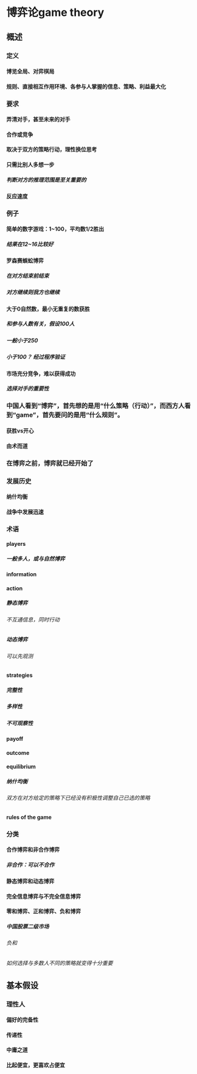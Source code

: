 #  博弈论game theory
##  概述
###  定义
####  博览全局、对弈棋局
####  规则、直接相互作用环境、各参与人掌握的信息、策略、利益最大化
###  要求
####  弄清对手，甚至未来的对手
####  合作或竞争
####  取决于双方的策略行动，理性换位思考
####  只需比别人多想一步
#####  判断对方的推理范围是至关重要的
####  反应速度
###  例子
####  简单的数字游戏：1~100，平均数1/2胜出
#####  结果在12~16比较好
####  罗森赛蜈蚣博弈
#####  在对方结束前结束
#####  对方继续则我方也继续
####  大于0自然数，最小无重复的数获胜
#####  和参与人数有关，假设100人
#####  一般小于250
#####  小于100？  经过程序验证
####  市场充分竞争，难以获得成功
#####  选择对手的重要性
###  中国人看到“博弈”，首先想的是用“什么策略（行动）”，而西方人看到“game”，首先要问的是用“什么规则”。
####  获胜vs开心
####  由术而道
###  在博弈之前，博弈就已经开始了
###  发展历史
####  纳什均衡
####  战争中发展迅速
###  术语
####  players
#####  一般多人，或与自然博弈
####  information
####  action
#####  静态博弈
######  不互通信息，同时行动
#####  动态博弈
######  可以先观测
####  strategies
#####  完整性
#####  多样性
#####  不可观察性
####  payoff
####  outcome
####  equilibrium
#####  纳什均衡
######  双方在对方给定的策略下已经没有积极性调整自己已选的策略
####  rules of the game
###  分类
####  合作博弈和非合作博弈
#####  非合作：可以不合作
####  静态博弈和动态博弈
####  完全信息博弈与不完全信息博弈
####  零和博弈、正和博弈、负和博弈
#####  中国股票二级市场
######  负和
######  如何选择与多数人不同的策略就变得十分重要
##  基本假设
###  理性人
####  偏好的完备性
####  传递性
####  中庸之道
####  比起便宜，更喜欢占便宜

